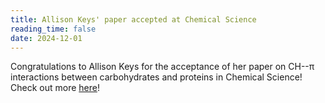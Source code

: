 ```yaml
---
title: Allison Keys' paper accepted at Chemical Science
reading_time: false
date: 2024-12-01
---
```

Congratulations to Allison Keys for the acceptance of her paper on CH--π interactions between carbohydrates and proteins in Chemical Science! Check out more [here](/publication/keys-energetic-2025/)!

<!--more-->
